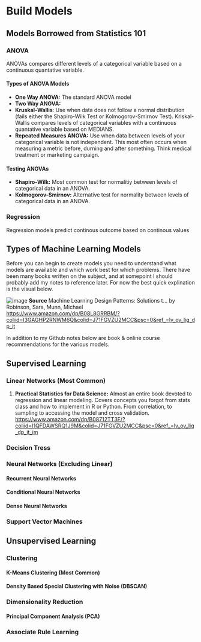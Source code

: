 # Build Models 

## Models Borrowed from Statistics 101

### ANOVA 

ANOVAs compares different levels of a categorical variable based on a continuous quantative variable. 

#### Types of ANOVA Models 
- **One Way ANOVA:** The standard ANOVA model 
- **Two Way ANOVA:** 
- **Kruskal-Wallis**: Use when data does not follow a normal distribution (fails either the Shapiro-Wilk Test or Kolmogorov-Smirnov Test). Kriskal-Wallis compares levels of categorical variables with a continuous quantative variable based on MEDIANS. 
- **Repeated Measures ANOVA:** Use when data between levels of your categorical variable is not independent. This most often occurs when measuring a metric before, durning and after something. Think medical treatment or marketing campaign.

#### Testing ANOVAs 
- **Shapiro-Wilk:** Most common test for normalitiy between levels of categorical data in an ANOVA. 
- **Kolmogorov-Smirnov:** Alternative test for normality between levels of categorical data in an ANOVA. 

### Regression 

Regression models predict continous outcome based on continous values 

## Types of Machine Learning Models 

Before you can begin to create models you need to understand what models are available and which work best for which problems. There have been many books written on the subject, and at somepoint I should probably add my notes to reference later. For now the best quick explination is the visual below. 

![image](https://user-images.githubusercontent.com/28680575/105462091-26a49900-5c5c-11eb-9b0a-3bc20e23d08c.png)
**Source** Machine Learning Design Patterns: Solutions t… by Robinson, Sara, Munn, Michael
https://www.amazon.com/dp/B08L8GRRBM/?coliid=I3GAGHP2RNWM6Q&colid=J71FGVZU2MCC&psc=0&ref_=lv_ov_lig_dp_it

In addition to my Github notes below are book & online course recommendations for the various models. 

## Supervised Learning 

### Linear Networks (Most Common) 
1. **Practical Statistics for Data Science:** Almost an entire book devoted to regression and linear modeling. Covers concepts you forgot from stats class and how to implement in R or Python. From correlation, to sampling to accessing the model and cross validation. 
https://www.amazon.com/dp/B08712TT3F/?coliid=I1QFDAWSRQ1J9M&colid=J71FGVZU2MCC&psc=0&ref_=lv_ov_lig_dp_it_im

### Decision Tress 

### Neural Networks (Excluding Linear) 
#### Recurrent Neural Networks 
#### Conditional Neural Networks 
#### Dense Neural Networks 

### Support Vector Machines 

## Unsupervised Learning 

### Clustering 
#### K-Means Clustering (Most Common) 

#### Density Based Special Clustering with Noise (DBSCAN) 

### Dimensionality Reduction 

#### Principal Component Analysis (PCA) 

### Associate Rule Learning 

